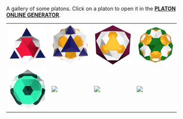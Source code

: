 A gallery of some platons. Click on a platon to open it in the
**[<span color="orange">PLATON</span> ONLINE GENERATOR](../online)**.

| | | | |
|---|---|---|---|
| [<img src="T1-T245-T351.png" width="100">](../online/?g=T1-T245-T351&m=69135d-6ffffff-6ff003f) | [<img src="T2-T359-T447.png" width="100">](../online/?g=T2-T359-T447&m=6130070-6ffffff-6ffae00) | [<img src="T2-T459-T547.png" width="100">](../online/?g=T2-T459-T547&m=670003c-6ffffff-2ffae00) | [<img src="T3-T432-T532.png" width="100">](../online/?g=T3-T432-T532&m=6801a-6ffffff-2ffae00) |
| [<img src="O3-T219-T361.png" width="100">](../online/?g=O3-T219-T361&m=629ffbf-6ffffff-64d40) | [<img src=".png" width="100">](../online/?) | [<img src=".png" width="100">](../online/?) | [<img src=".png" width="100">](../online/?) |
